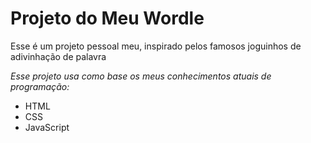 # Projeto do Meu Wordle

Esse é um projeto pessoal meu, inspirado pelos famosos joguinhos de adivinhação de palavra

*_Esse projeto usa como base os meus conhecimentos atuais de programação:_*
- HTML
- CSS
- JavaScript